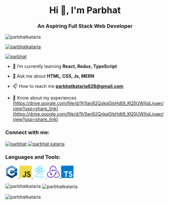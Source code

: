 <h1 align="center">Hi 👋, I'm Parbhat</h1>
<h3 align="center">An Aspiring Full Stack Web Developer</h3>

<p align="left"> <img src="https://komarev.com/ghpvc/?username=parbhatkataria&label=Profile%20views&color=0e75b6&style=flat" alt="parbhatkataria" /> </p>

<p align="left"> <a href="https://github.com/ryo-ma/github-profile-trophy"><img src="https://github-profile-trophy.vercel.app/?username=parbhatkataria" alt="parbhatkataria" /></a> </p>

<p align="left"> <a href="https://twitter.com/parbhat" target="blank"><img src="https://img.shields.io/twitter/follow/parbhat?logo=twitter&style=for-the-badge" alt="parbhat" /></a> </p>

- 🌱 I’m currently learning **React, Redux, TypeScript**

- 💬 Ask me about **HTML, CSS, Js, MERN**

- 📫 How to reach me **parbhatkataria628@gmail.com**

- 📄 Know about my experiences [https://drive.google.com/file/d/1h1lan92QxkqGlsHdt9_KQ5UWXqLiyaer/view?usp=share_link](https://drive.google.com/file/d/1h1lan92QxkqGlsHdt9_KQ5UWXqLiyaer/view?usp=share_link)

<h3 align="left">Connect with me:</h3>
<p align="left">
<a href="https://twitter.com/parbhat" target="blank"><img align="center" src="https://raw.githubusercontent.com/rahuldkjain/github-profile-readme-generator/master/src/images/icons/Social/twitter.svg" alt="parbhat" height="30" width="40" /></a>
<a href="https://linkedin.com/in/parbhat kataria" target="blank"><img align="center" src="https://raw.githubusercontent.com/rahuldkjain/github-profile-readme-generator/master/src/images/icons/Social/linked-in-alt.svg" alt="parbhat kataria" height="30" width="40" /></a>
</p>

<h3 align="left">Languages and Tools:</h3>
<p align="left"> <a href="https://www.w3schools.com/cpp/" target="_blank" rel="noreferrer"> <img src="https://raw.githubusercontent.com/devicons/devicon/master/icons/cplusplus/cplusplus-original.svg" alt="cplusplus" width="40" height="40"/> </a> <a href="https://developer.mozilla.org/en-US/docs/Web/JavaScript" target="_blank" rel="noreferrer"> <img src="https://raw.githubusercontent.com/devicons/devicon/master/icons/javascript/javascript-original.svg" alt="javascript" width="40" height="40"/> </a> <a href="https://reactjs.org/" target="_blank" rel="noreferrer"> <img src="https://raw.githubusercontent.com/devicons/devicon/master/icons/react/react-original-wordmark.svg" alt="react" width="40" height="40"/> </a> <a href="https://redux.js.org" target="_blank" rel="noreferrer"> <img src="https://raw.githubusercontent.com/devicons/devicon/master/icons/redux/redux-original.svg" alt="redux" width="40" height="40"/> </a> <a href="https://www.typescriptlang.org/" target="_blank" rel="noreferrer"> <img src="https://raw.githubusercontent.com/devicons/devicon/master/icons/typescript/typescript-original.svg" alt="typescript" width="40" height="40"/> </a> </p>

<p><img align="left" src="https://github-readme-stats.vercel.app/api/top-langs?username=parbhatkataria&show_icons=true&locale=en&layout=compact" alt="parbhatkataria" /></p>

<p>&nbsp;<img align="center" src="https://github-readme-stats.vercel.app/api?username=parbhatkataria&show_icons=true&locale=en" alt="parbhatkataria" /></p>

<p><img align="center" src="https://github-readme-streak-stats.herokuapp.com/?user=parbhatkataria&" alt="parbhatkataria" /></p>
